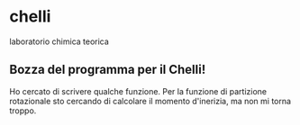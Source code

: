 # chelli
laboratorio chimica teorica 


## Bozza del programma per il Chelli!
Ho cercato di scrivere qualche funzione.
Per la funzione di partizione rotazionale sto cercando di calcolare il momento d'inerizia, ma non mi torna troppo.
